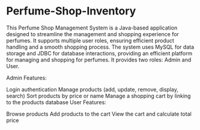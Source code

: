 # Perfume-Shop-Inventory
This Perfume Shop Management System is a Java-based application designed to streamline the management and shopping experience for perfumes. It supports multiple user roles, ensuring efficient product handling and a smooth shopping process. The system uses MySQL for data storage and JDBC for database interactions, providing an efficient platform for managing and shopping for perfumes.
It provides two roles: Admin and User.

Admin Features:

Login authentication
Manage products (add, update, remove, display, search)
Sort products by price or name
Manage a shopping cart by linking to the products database
User Features:

Browse products
Add products to the cart
View the cart and calculate total price
